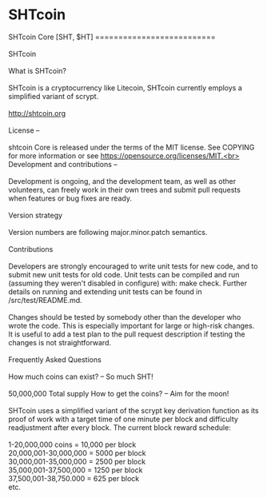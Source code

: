 # SHTcoin
SHTcoin Core [SHT, $HT]
==========================<br><br>
SHTcoin<br><br>
What is SHTcoin?<br> <br>
SHTcoin is a cryptocurrency like Litecoin, SHTcoin currently employs a simplified variant of scrypt.<br><br>
http://shtcoin.org<br><br>
License – <br><br>
shtcoin Core is released under the terms of the MIT license. See COPYING for more information or see https://opensource.org/licenses/MIT.<br><br>
Development and contributions –<br><br>
Development is ongoing, and the development team, as well as other volunteers, can freely work in their own trees and submit pull requests when features or bug fixes are ready.<br><br>
Version strategy<br><br>
Version numbers are following major.minor.patch semantics.<br><br>
Contributions<br><br>
Developers are strongly encouraged to write unit tests for new code, and to submit new unit tests for old code. Unit tests can be compiled and run (assuming they weren't disabled in configure) with: make check. Further details on running and extending unit tests can be found in /src/test/README.md.<br><br>
Changes should be tested by somebody other than the developer who wrote the code. This is especially important for large or high-risk changes. It is useful to add a test plan to the pull request description if testing the changes is not straightforward.<br><br>
Frequently Asked Questions<br><br>
How much coins can exist? – So much SHT!<br><br>
50,000,000 Total supply
How to get the coins? – Aim for the moon!<br><br>
SHTcoin uses a simplified variant of the scrypt key derivation function as its proof of work with a target time of one minute per block and difficulty readjustment after every block. The current block reward schedule:<br><br>
1-20,000,000 coins = 10,000 per block<br>
20,000,001-30,000,000 = 5000 per block<br>
30,000,001-35,000,000 = 2500 per block<br>
35,000,001-37,500,000 = 1250 per block<br>
37,500,001-38,750.000 = 625 per block<br>
etc.
